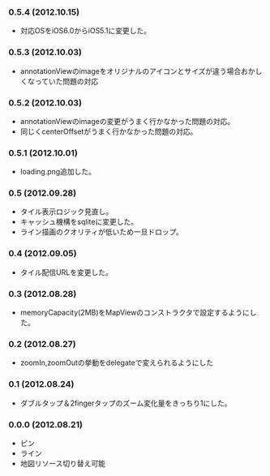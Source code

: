 ### 0.5.4 (2012.10.15)

* 対応OSをiOS6.0からiOS5.1に変更した。

### 0.5.3 (2012.10.03)

* annotationViewのimageをオリジナルのアイコンとサイズが違う場合おかしくなっていた問題の対応

### 0.5.2 (2012.10.03)

* annotationViewのimageの変更がうまく行かなかった問題の対応。
* 同じくcenterOffsetがうまく行かなかった問題の対応。

### 0.5.1 (2012.10.01)

* loading.png追加した。

### 0.5 (2012.09.28)

* タイル表示ロジック見直し。
* キャッシュ機構をsqliteに変更した。
* ライン描画のクオリティが低いため一旦ドロップ。

### 0.4 (2012.09.05)

* タイル配信URLを変更した。

### 0.3 (2012.08.28)

* memoryCapacity(2MB)をMapViewのコンストラクタで設定するようにした。

### 0.2 (2012.08.27)

* zoomIn,zoomOutの挙動をdelegateで変えられるようにした

### 0.1 (2012.08.24)

* ダブルタップ＆2fingerタップのズーム変化量をきっちり1にした。

### 0.0.0 (2012.08.21)

* ピン
* ライン
* 地図リソース切り替え可能